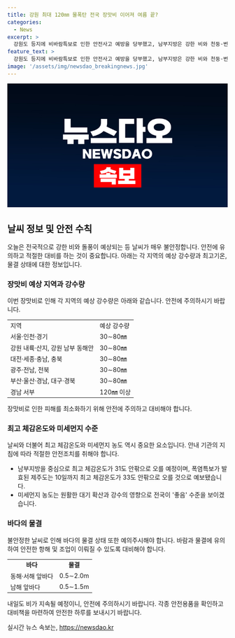 ```yaml
---
title: 강원 최대 120㎜ 물폭탄 전국 장맛비 이어져 여름 끝?
categories:
  - News
excerpt: >
  강원도 등지에 비바람특보로 인한 안전사고 예방을 당부했고, 남부지방은 강한 비와 천둥·번개로 인한 안전에 주의해야 하며, 최고 체감온도가 31도로 무덥겠고 폭염특보가 발효된 제주도는 10일까지 최고 체감온도가 33도로 오를 전망이다. 미세먼지 농도는 좋음 수준을 보이겠다. 바다의 물결은 앞바다에서 0.5∼2.0m로 일겠으며 안쪽 먼바다의 파고는 동해 1.0∼3.5m, 서해 0.5∼3.5m, 남해 1.0∼3.0m로 예상된다.
feature_text: >
  강원도 등지에 비바람특보로 인한 안전사고 예방을 당부했고, 남부지방은 강한 비와 천둥·번개로 인한 안전에 주의해야 하며, 최고 체감온도가 31도로 무덥겠고 폭염특보가 발효된 제주도는 10일까지 최고 체감온도가 33도로 오를 전망이다. 미세먼지 농도는 좋음 수준을 보이겠다. 바다의 물결은 앞바다에서 0.5∼2.0m로 일겠으며 안쪽 먼바다의 파고는 동해 1.0∼3.5m, 서해 0.5∼3.5m, 남해 1.0∼3.0m로 예상된다.
image: '/assets/img/newsdao_breakingnews.jpg'
---
```


<p><img src="/assets/img/newsdao_breakingnews.jpg" alt="ontimetimes 속보" /></p>

<h2 data-ke-size="size26">날씨 정보 및 안전 수칙</h2>

<p data-ke-size="size16">오늘은 전국적으로 강한 비와 돌풍이 예상되는 등 날씨가 매우 불안정합니다. 안전에 유의하고 적절한 대비를 하는 것이 중요합니다. 아래는 각 지역의 예상 강수량과 최고기온, 물결 상태에 대한 정보입니다.</p>

<h3>장맛비 예상 지역과 강수량</h3>

<p data-ke-size="size16">이번 장맛비로 인해 각 지역의 예상 강수량은 아래와 같습니다. 안전에 주의하시기 바랍니다.</p>

<table>
  <tr>
    <td>지역</td>
    <td>예상 강수량</td>
  </tr>
  <tr>
    <td>서울·인천·경기</td>
    <td>30∼80㎜</td>
  </tr>
  <tr>
    <td>강원 내륙·산지, 강원 남부 동해안</td>
    <td>30∼80㎜</td>
  </tr>
  <tr>
    <td>대전·세종·충남, 충북</td>
    <td>30∼80㎜</td>
  </tr>
  <tr>
    <td>광주·전남, 전북</td>
    <td>30∼80㎜</td>
  </tr>
  <tr>
    <td>부산·울산·경남, 대구·경북</td>
    <td>30∼80㎜</td>
  </tr>
  <tr>
    <td>경남 서부</td>
    <td>120㎜ 이상</td>
  </tr>
</table>

<p data-ke-size="size16">장맛비로 인한 피해를 최소화하기 위해 안전에 주의하고 대비해야 합니다.</p>

<h3>최고 체감온도와 미세먼지 수준</h3>

<p data-ke-size="size16">날씨와 더불어 최고 체감온도와 미세먼지 농도 역시 중요한 요소입니다. 안내 기관의 지침에 따라 적절한 안전조치를 취해야 합니다.</p>

<ul>
  <li>남부지방을 중심으로 최고 체감온도가 31도 안팎으로 오를 예정이며, 폭염특보가 발효된 제주도는 10일까지 최고 체감온도가 33도 안팎으로 오를 것으로 예보됐습니다.</li>
  <li>미세먼지 농도는 원활한 대기 확산과 강수의 영향으로 전국이 '좋음' 수준을 보이겠습니다.</li>
</ul>

<h3>바다의 물결</h3>

<p data-ke-size="size16">불안정한 날씨로 인해 바다의 물결 상태 또한 예의주시해야 합니다. 바람과 물결에 유의하여 안전한 항해 및 조업이 이뤄질 수 있도록 대비해야 합니다.</p>

<table>
  <tr>
    <td style="text-align: center; height: 17px;"><b>바다</b></td>
    <td style="text-align: center; height: 17px;"><b>물결</b></td>
  </tr>
  <tr>
    <td>동해·서해 앞바다</td>
    <td>0.5∼2.0m</td>
  </tr>
  <tr>
    <td>남해 앞바다</td>
    <td>0.5∼1.5m</td>
  </tr>
</table>

<p data-ke-size="size16">내일도 비가 지속될 예정이니, 안전에 주의하시기 바랍니다. 각종 안전용품을 확인하고 대비책을 마련하여 안전한 하루를 보내시기 바랍니다.</p>
실시간 뉴스 속보는, <a href="https://newsdao.kr" rel="dofollow">https://newsdao.kr</a>


